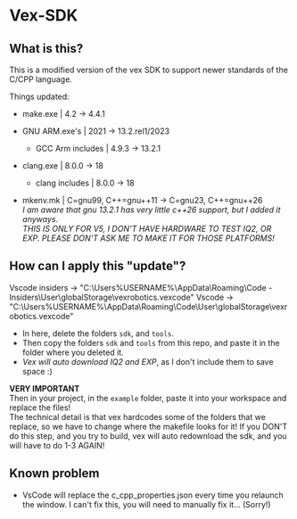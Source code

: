 # Vex-SDK

## What is this?

This is a modified version of the vex SDK to support newer standards of the C/CPP language.  

Things updated:

- make.exe | 4.2 -> 4.4.1
- GNU ARM.exe's | 2021 -> 13.2.rel1/2023
  - GCC Arm includes | 4.9.3 -> 13.2.1

- clang.exe | 8.0.0 -> 18
  - clang includes | 8.0.0 -> 18

- mkenv.mk | C=gnu99, C++=gnu++11 -> C=gnu23, C++=gnu++26  
*I am aware that gnu 13.2.1 has very little c++26 support, but I added it anyways.*  
*THIS IS ONLY FOR V5, I DON'T HAVE HARDWARE TO TEST IQ2, OR EXP. PLEASE DON'T ASK ME TO MAKE IT FOR THOSE PLATFORMS!*  

## How can I apply this "update"?

Vscode insiders -> "C:\Users\%USERNAME%\AppData\Roaming\Code - Insiders\User\globalStorage\vexrobotics.vexcode"
Vscode -> "C:\Users\%USERNAME%\AppData\Roaming\Code\User\globalStorage\vexrobotics.vexcode"

- In here, delete the folders `sdk`, and `tools`.  
- Then copy the folders `sdk` and `tools` from this repo, and paste it in the folder where you deleted it.  
- *Vex will auto download IQ2 and EXP*, as I don't include them to save space :)  

**VERY IMPORTANT**  
Then in your project, in the `example` folder, paste it into your workspace and replace the files!  
The technical detail is that vex hardcodes some of the folders that we replace, so we have to change where the makefile looks for it!
If you DON'T do this step, and you try to build, vex will auto redownload the sdk, and you will have to do 1-3 AGAIN!

## Known problem

- VsCode will replace the c_cpp_properties.json every time you relaunch the window.  I can't fix this, you will need to manually fix it... (Sorry!)  
